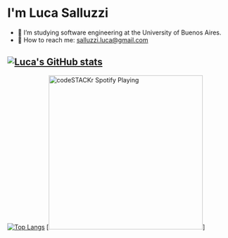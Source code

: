 # I'm Luca Salluzzi


- 📖 I’m studying software engineering at the University of Buenos Aires.
- 📧 How to reach me: salluzzi.luca@gmail.com

[![Luca's GitHub stats](https://github-readme-stats.vercel.app/api?username=salluzziluca&show_icons=true&count_private=true&theme=tokyonight)](https://github.com/anuraghazra/github-readme-stats)
---
[![Top Langs](https://github-readme-stats.vercel.app/api/top-langs/?username=salluzziluca&count_private=true&theme=tokyonight)](https://github.com/anuraghazra/github-readme-stats)
 [<img src="https://{VERCEL_DOMAIN}/api/spotify" alt="codeSTACKr Spotify Playing" width="350" />]
<!---
salluzziluca/salluzziluca is a ✨ special ✨ repository because its `README.md` (this file) appears on your GitHub profile.
You can click the Preview link to take a look at your changes.
--->
